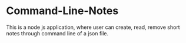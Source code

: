 # Command-Line-Notes
This is a node js application, where user can create, read, remove short notes through command line of a json file. 
